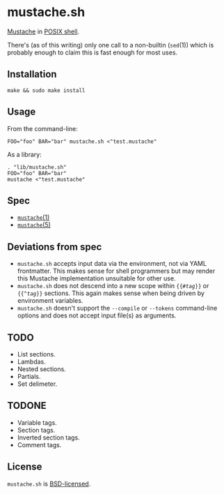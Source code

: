 mustache.sh
===========

[Mustache](http://mustache.github.com/) in [POSIX shell](http://pubs.opengroup.org/onlinepubs/9699919799/utilities/contents.html).

There's (as of this writing) only one call to a non-builtin (`sed`(1)) which is probably enough to claim this is fast enough for most uses.

Installation
------------

	make && sudo make install

Usage
-----

From the command-line:

	FOO="foo" BAR="bar" mustache.sh <"test.mustache"

As a library:

	. "lib/mustache.sh"
	FOO="foo" BAR="bar"
	mustache <"test.mustache"

Spec
----

* [`mustache`(1)](http://mustache.github.com/mustache.1.html)
* [`mustache`(5)](http://mustache.github.com/mustache.5.html)

Deviations from spec
--------------------

* `mustache.sh` accepts input data via the environment, not via YAML frontmatter.  This makes sense for shell programmers but may render this Mustache implementation unsuitable for other use.
* `mustache.sh` does not descend into a new scope within <code>{{#<em>tag</em>}}</code> or <code>{{^<em>tag</em>}}</code> sections.  This again makes sense when being driven by environment variables.
* `mustache.sh` doesn't support the `--compile` or `--tokens` command-line options and does not accept input file(s) as arguments.

TODO
----

* List sections.
* Lambdas.
* Nested sections.
* Partials.
* Set delimeter.

TODONE
------

* Variable tags.
* Section tags.
* Inverted section tags.
* Comment tags.

License
-------

`mustache.sh` is [BSD-licensed](https://github.com/rcrowley/mustache.sh/blob/master/LICENSE).
